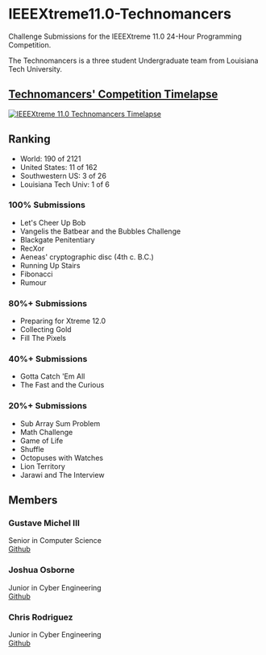 # IEEEXtreme11.0-Technomancers
Challenge Submissions for the IEEEXtreme 11.0 24-Hour Programming Competition.

The Technomancers is a three student Undergraduate team from Louisiana Tech University.

## [Technomancers' Competition Timelapse](https://www.youtube.com/watch?v=XJ8bWOpFlJM)
[![IEEEXtreme 11.0 Technomancers Timelapse](https://img.youtube.com/vi/XJ8bWOpFlJM/0.jpg)](https://www.youtube.com/watch?v=XJ8bWOpFlJM)

## Ranking
* World: 190 of 2121
* United States: 11 of 162
* Southwestern US: 3 of 26
* Louisiana Tech Univ: 1 of 6

### 100% Submissions
* Let's Cheer Up Bob
* Vangelis the Batbear and the Bubbles Challenge
* Blackgate Penitentiary
* RecXor
* Aeneas' cryptographic disc (4th c. B.C.)
* Running Up Stairs
* Fibonacci
* Rumour

### 80%+ Submissions
* Preparing for Xtreme 12.0
* Collecting Gold
* Fill The Pixels

### 40%+ Submissions
* Gotta Catch 'Em All
* The Fast and the Curious

### 20%+ Submissions
* Sub Array Sum Problem
* Math Challenge
* Game of Life
* Shuffle
* Octopuses with Watches
* Lion Territory
* Jarawi and The Interview

## Members

### Gustave Michel III
Senior in Computer Science  
[Github](https://github.com/gurustave)

### Joshua Osborne
Junior in Cyber Engineering  
[Github](https://github.com/JoshuaOsborneCYEN)

### Chris Rodriguez
Junior in Cyber Engineering  
[Github](https://github.com/chrizrodz)
